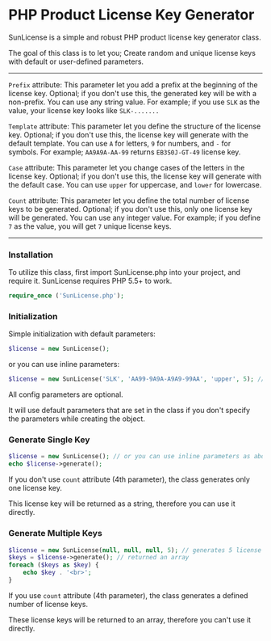# PHP Product License Key Generator

SunLicense is a simple and robust PHP product license key generator class.

The goal of this class is to let you; Create random and unique license keys with default or user-defined parameters.

<hr>

`Prefix` attribute: This parameter let you add a prefix at the beginning of the license key. Optional; if you don't use this, the generated key will be with a non-prefix. You can use any string value. For example; if you use `SLK` as the value, your license key looks like `SLK-.......`

`Template` attribute: This parameter let you define the structure of the license key. Optional; if you don't use this, the license key will generate with the default template. You can use `A` for letters, `9` for numbers, and `-` for symbols. For example; `AA9A9A-AA-99` returns `EB3S0J-GT-49` license key.

`Case` attribute: This parameter let you change cases of the letters in the license key. Optional; if you don't use this, the license key will generate with the default case. You can use `upper` for uppercase, and `lower` for lowercase.

`Count` attribute: This parameter let you define the total number of license keys to be generated. Optional; if you don't use this, only one license key will be generated. You can use any integer value. For example; if you define `7` as the value, you will get `7` unique license keys.

<hr>

### Installation

To utilize this class, first import SunLicense.php into your project, and require it.
SunLicense requires PHP 5.5+ to work.

```php
require_once ('SunLicense.php');
```

### Initialization

Simple initialization with default parameters:

```php
$license = new SunLicense();
```

or you can use inline parameters:

```php
$license = new SunLicense('SLK', 'AA99-9A9A-A9A9-99AA', 'upper', 5); // prefix, template, case of letters, number of keys
```

All config parameters are optional.

It will use default parameters that are set in the class if you don't specify the parameters while creating the object.

### Generate Single Key

```php
$license = new SunLicense(); // or you can use inline parameters as above
echo $license->generate();
```

If you don't use `count` attribute (4th parameter), the class generates only one license key.

This license key will be returned as a string, therefore you can use it directly.

### Generate Multiple Keys

```php
$license = new SunLicense(null, null, null, 5); // generates 5 license keys
$keys = $license->generate(); // returned an array
foreach ($keys as $key) {
    echo $key . '<br>';
}
```

If you use `count` attribute (4th parameter), the class generates a defined number of license keys.

These license keys will be returned to an array, therefore you can't use it directly.
